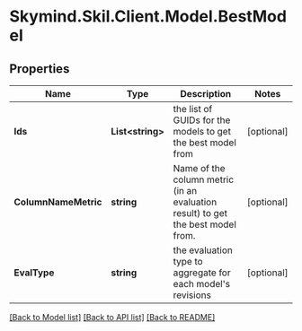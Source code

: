
# Skymind.Skil.Client.Model.BestModel

## Properties

Name | Type | Description | Notes
------------ | ------------- | ------------- | -------------
**Ids** | **List&lt;string&gt;** | the list of GUIDs for the models to get the best model from | [optional] 
**ColumnNameMetric** | **string** | Name of the column metric (in an evaluation result) to get the best model from. | [optional] 
**EvalType** | **string** | the evaluation type to aggregate for each model&#39;s revisions | [optional] 

[[Back to Model list]](../README.md#documentation-for-models)
[[Back to API list]](../README.md#documentation-for-api-endpoints)
[[Back to README]](../README.md)

